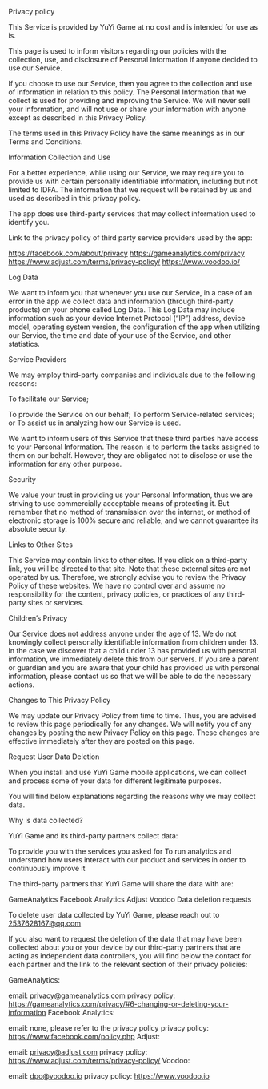 Privacy policy


This Service is provided by YuYi Game at no cost and is intended for use as is.


This page is used to inform visitors regarding our policies with the collection, use, and disclosure of Personal Information if anyone decided to use our Service.


If you choose to use our Service, then you agree to the collection and use of information in relation to this policy. The Personal Information that we collect is used for providing and improving the Service. We will never sell your information, and will not use or share your information with anyone except as described in this Privacy Policy.


The terms used in this Privacy Policy have the same meanings as in our Terms and Conditions.


Information Collection and Use

For a better experience, while using our Service, we may require you to provide us with certain personally identifiable information, including but not limited to IDFA. The information that we request will be retained by us and used as described in this privacy policy.


The app does use third-party services that may collect information used to identify you.


Link to the privacy policy of third party service providers used by the app:


https://facebook.com/about/privacy
https://gameanalytics.com/privacy
https://www.adjust.com/terms/privacy-policy/
https://www.voodoo.io/

Log Data

We want to inform you that whenever you use our Service, in a case of an error in the app we collect data and information (through third-party products) on your phone called Log Data. This Log Data may include information such as your device Internet Protocol (“IP”) address, device model, operating system version, the configuration of the app when utilizing our Service, the time and date of your use of the Service, and other statistics.


Service Providers

We may employ third-party companies and individuals due to the following reasons:


To facilitate our Service;

To provide the Service on our behalf;
To perform Service-related services; or
To assist us in analyzing how our Service is used.

We want to inform users of this Service that these third parties have access to your Personal Information. The reason is to perform the tasks assigned to them on our behalf. However, they are obligated not to disclose or use the information for any other purpose.


Security

We value your trust in providing us your Personal Information, thus we are striving to use commercially acceptable means of protecting it. But remember that no method of transmission over the internet, or method of electronic storage is 100% secure and reliable, and we cannot guarantee its absolute security.


Links to Other Sites

This Service may contain links to other sites. If you click on a third-party link, you will be directed to that site. Note that these external sites are not operated by us. Therefore, we strongly advise you to review the Privacy Policy of these websites. We have no control over and assume no responsibility for the content, privacy policies, or practices of any third-party sites or services.


Children’s Privacy

Our Service does not address anyone under the age of 13. We do not knowingly collect personally identifiable information from children under 13. In the case we discover that a child under 13 has provided us with personal information, we immediately delete this from our servers. If you are a parent or guardian and you are aware that your child has provided us with personal information, please contact us so that we will be able to do the necessary actions.


Changes to This Privacy Policy

We may update our Privacy Policy from time to time. Thus, you are advised to review this page periodically for any changes. We will notify you of any changes by posting the new Privacy Policy on this page. These changes are effective immediately after they are posted on this page.


Request User Data Deletion

When you install and use YuYi Game mobile applications, we can collect and process some of your data for different legitimate purposes.


You will find below explanations regarding the reasons why we may collect data.


Why is data collected?

YuYi Game and its third-party partners collect data:

To provide you with the services you asked for
To run analytics and understand how users interact with our product and services in order to continuously improve it

The third-party partners that YuYi Game will share the data with are:

GameAnalytics
Facebook Analytics
Adjust
Voodoo
Data deletion requests

To delete user data collected by YuYi Game, please reach out to 2537628167@qq.com


If you also want to request the deletion of the data that may have been collected about you or your device by our third-party partners that are acting as independent data controllers, you will find below the contact for each partner and the link to the relevant section of their privacy policies:


GameAnalytics:

email: privacy@gameanalytics.com
privacy policy: https://gameanalytics.com/privacy/#6-changing-or-deleting-your-information
Facebook Analytics:

email: none, please refer to the privacy policy
privacy policy: https://www.facebook.com/policy.php
Adjust:

email: privacy@adjust.com
privacy policy: https://www.adjust.com/terms/privacy-policy/
Voodoo:

email: dpo@voodoo.io
privacy policy: https://www.voodoo.io
